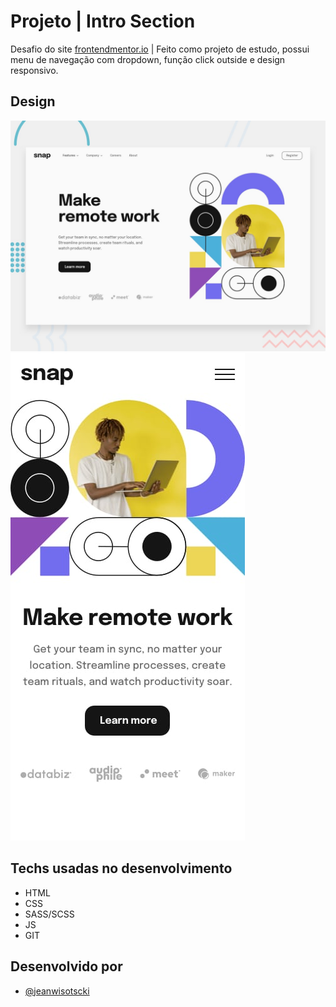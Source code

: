 # Projeto | Intro Section

Desafio do site [frontendmentor.io](https://www.frontendmentor.io/) | Feito como projeto de estudo, possui menu de navegação com dropdown, função click outside e design responsivo.

## Design

![Desktop](./img/desktop-preview.jpg)
![Mobile](./img/mobile-design.jpg)

## Techs usadas no desenvolvimento

- HTML
- CSS
- SASS/SCSS
- JS
- GIT

## Desenvolvido por

- [@jeanwisotscki](https://github.com/jeanwisotscki/)
